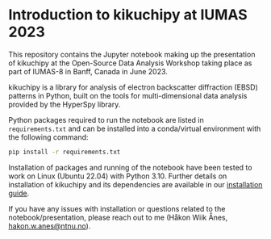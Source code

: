 # Introduction to kikuchipy at IUMAS 2023

This repository contains the Jupyter notebook making up the presentation of kikuchipy at the Open-Source Data Analysis Workshop taking place as part of IUMAS-8 in Banff, Canada in June 2023.

kikuchipy is a library for analysis of electron backscatter diffraction (EBSD) patterns in Python, built on the tools for multi-dimensional data analysis provided by the HyperSpy library.

Python packages required to run the notebook are listed in `requirements.txt` and can be installed into a conda/virtual environment with the following command:

```bash
pip install -r requirements.txt
```

Installation of packages and running of the notebook have been tested to work on Linux (Ubuntu 22.04) with Python 3.10.
Further details on installation of kikuchipy and its dependencies are available in our [installation guide](https://kikuchipy.org/en/stable/user/installation.html).

If you have any issues with installation or questions related to the notebook/presentation, please reach out to me (Håkon Wiik Ånes, hakon.w.anes@ntnu.no).
